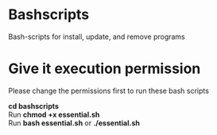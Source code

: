 # Bashscripts
Bash-scripts for install, update, and remove programs

# Give it execution permission <br/>
Please change the permissions first to run these bash scripts <br/>

**cd bashscripts** <br/>
Run **chmod +x essential.sh** <br/>
Run **bash essential.sh** or **./essential.sh** <br/>
